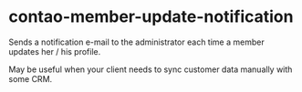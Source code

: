 contao-member-update-notification
=================================

Sends a notification e-mail to the administrator each time a member updates her / his profile.

May be useful when your client needs to sync customer data manually with some CRM.
